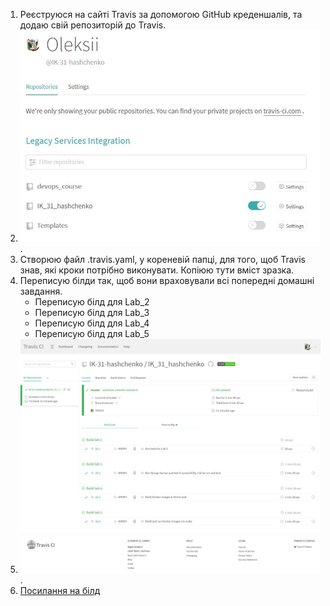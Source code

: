 1. Реєструюся на сайті Travis за допомогою GitHub креденшалів, та додаю свій репозиторій до Travis.
2. ![travis](https://github.com/IK-31-hashchenko/IK_31_hashchenko/blob/master/Lab_6/images/travis.JPG).
3. Створюю файл .travis.yaml, у кореневій папці, для того, щоб Travis знав, які кроки потрібно виконувати. Копіюю тути вміст зразка.
4. Переписую білди так, щоб вони враховували всі попередні домашні завдання.
   - Переписую білд для Lab_2
   - Переписую білд для Lab_3
   - Переписую білд для Lab_4
   - Переписую білд для Lab_5
5. ![travis1](https://github.com/IK-31-hashchenko/IK_31_hashchenko/blob/master/Lab_6/images/travis1.png).
6. [Посилання на білд](https://travis-ci.org/IK-31-hashchenko/IK_31_hashchenko)
